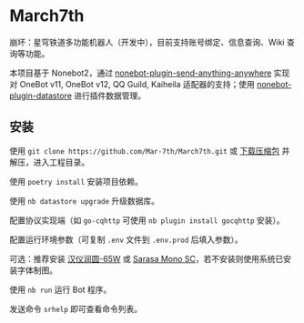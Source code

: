 # March7th

崩坏：星穹铁道多功能机器人（开发中），目前支持账号绑定、信息查询、Wiki 查询等功能。

本项目基于 Nonebot2，通过 [nonebot-plugin-send-anything-anywhere](https://github.com/felinae98/nonebot-plugin-send-anything-anywhere) 实现对 OneBot v11, OneBot v12, QQ Guild, Kaiheila 适配器的支持；使用 [nonebot-plugin-datastore](https://github.com/he0119/nonebot-plugin-datastore) 进行插件数据管理。

## 安装

使用 `git clone https://github.com/Mar-7th/March7th.git` 或 [下载压缩包](https://github.com/Mar-7th/March7th/archive/refs/heads/master.zip) 并解压，进入工程目录。

使用 `poetry install` 安装项目依赖。

使用 `nb datastore upgrade` 升级数据库。

配置协议实现端（如 `go-cqhttp` 可使用 `nb plugin install gocqhttp` 安装）。

配置运行环境参数（可复制 `.env` 文件到 `.env.prod` 后填入参数）。

可选：推荐安装 [汉仪润圆-65W](https://www.hanyi.com.cn/productdetail?id=657) 或 [Sarasa Mono SC](https://github.com/be5invis/Sarasa-Gothic)，若不安装则使用系统已安装字体制图。

使用 `nb run` 运行 Bot 程序。

发送命令 `srhelp` 即可查看命令列表。
